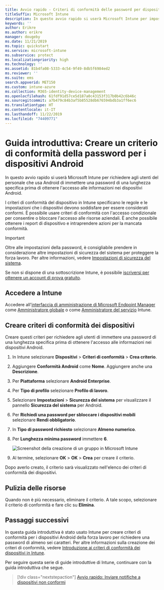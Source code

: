 ```yaml
---
title: Avvio rapido - Criteri di conformità delle password per dispositivi Android
titleSuffix: Microsoft Intune
description: In questo avvio rapido si userà Microsoft Intune per impostare la lunghezza della password obbligatoria per i dispositivi Android.
keywords: ''
author: Erikre
ms.author: erikre
manager: dougeby
ms.date: 11/21/2019
ms.topic: quickstart
ms.service: microsoft-intune
ms.subservice: protect
ms.localizationpriority: high
ms.technology: ''
ms.assetid: 81b4fa08-5333-4c54-9f49-8db5f6984ed2
ms.reviewer: ''
ms.suite: ems
search.appverid: MET150
ms.custom: intune-azure
ms.collection: M365-identity-device-management
ms.openlocfilehash: 61fdf91d57ce5d187a0c43153f317b0b42c6b46c
ms.sourcegitcommit: a7b479c84b3af5b85528db676594bdb3a1ff6ec6
ms.translationtype: HT
ms.contentlocale: it-IT
ms.lasthandoff: 11/22/2019
ms.locfileid: "74409771"
---
```

# <a name="quickstart-create-a-password-compliance-policy-for-android-devices"></a>Guida introduttiva: Creare un criterio di conformità della password per i dispositivi Android

In questo avvio rapido si userà Microsoft Intune per richiedere agli utenti del personale che usa Android di immettere una password di una lunghezza specifica prima di ottenere l'accesso alle informazioni nei dispositivi Android.

I criteri di conformità del dispositivo in Intune specificano le regole e le impostazioni che i dispositivi devono soddisfare per essere considerati conformi. È possibile usare criteri di conformità con l'accesso condizionale per consentire o bloccare l'accesso alle risorse aziendali. È anche possibile ottenere i report di dispositivo e intraprendere azioni per la mancata conformità.

> [!IMPORTANT]
> Oltre alle impostazioni della password, è consigliabile prendere in considerazione altre impostazioni di sicurezza del sistema per proteggere la forza lavoro. Per altre informazioni, vedere [Impostazioni di sicurezza del sistema](compliance-policy-create-android-for-work.md).

Se non si dispone di una sottoscrizione Intune, è possibile [iscriversi per ottenere un account di prova gratuito](../fundamentals/free-trial-sign-up.md).

## <a name="sign-in-to-intune"></a>Accedere a Intune

Accedere all'[interfaccia di amministrazione di Microsoft Endpoint Manager](https://go.microsoft.com/fwlink/?linkid=2109431) come [Amministratore globale](../fundamentals/users-add.md#types-of-administrators) o come [Amministratore del servizio](../fundamentals/users-add.md#types-of-administrators) Intune.

## <a name="create-a-device-compliance-policy"></a>Creare criteri di conformità dei dispositivi

Creare questi criteri per richiedere agli utenti di immettere una password di una lunghezza specifica prima di ottenere l'accesso alle informazioni nei dispositivi Android.

1. In Intune selezionare **Dispositivi** > **Criteri di conformità** > **Crea criterio**.

2. Aggiungere **Conformità Android** come **Nome**. Aggiungere anche una **Descrizione**.

3. Per **Piattaforma** selezionare **Android Enterprise**.

4. Per **Tipo di profilo** selezionare **Profilo di lavoro**.

5. Selezionare **Impostazioni** > **Sicurezza del sistema** per visualizzare il pannello **Sicurezza del sistema** per Android.

6. Per **Richiedi una password per sbloccare i dispositivi mobili** selezionare **Rendi obbligatorio**.

7. In **Tipo di password richiesto** selezionare **Almeno numerico**.

8. Per **Lunghezza minima password** immettere **6**.

    ![Screenshot della creazione di un gruppo in Microsoft Intune](./media/quickstart-set-password-length-android/quickstart-set-password-length-android-01.png)

9. Al termine, selezionare **OK** > **OK** > **Crea** per creare il criterio.

Dopo averlo creato, il criterio sarà visualizzato nell'elenco dei criteri di conformità dei dispositivi.

## <a name="clean-up-resources"></a>Pulizia delle risorse

Quando non è più necessario, eliminare il criterio. A tale scopo, selezionare il criterio di conformità e fare clic su **Elimina**.

## <a name="next-steps"></a>Passaggi successivi

In questa guida introduttiva è stato usato Intune per creare criteri di conformità per i dispositivi Android della forza lavoro per richiedere una password di almeno sei caratteri. Per altre informazioni sulla creazione dei criteri di conformità, vedere [Introduzione ai criteri di conformità dei dispositivi in Intune](device-compliance-get-started.md).

Per seguire questa serie di guide introduttive di Intune, continuare con la guida introduttiva che segue.

> [!div class="nextstepaction"]
> [Avvio rapido: Inviare notifiche a dispositivi non conformi](../quickstart-send-notification.md)
